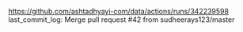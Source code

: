 https://github.com/ashtadhyayi-com/data/actions/runs/342239598
last_commit_log: Merge pull request #42 from sudheerays123/master
